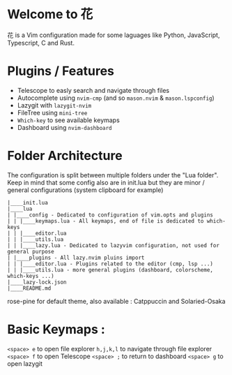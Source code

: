 # Welcome to 花
花 is a Vim configuration made for some laguages like Python, JavaScript, Typescript, C and Rust. 


# Plugins / Features 
* Telescope to easly search and navigate through files
* Autocomplete using ``nvim-cmp`` (and so ``mason.nvim`` & ``mason.lspconfig``)
* Lazygit with ``lazygit-nvim``
* FileTree using ``mini-tree``
* ``Which-key`` to see available keymaps
* Dashboard using ``nvim-dashboard``

# Folder Architecture
The configuration is split between multiple folders under the "Lua folder". Keep in mind that some config also are in init.lua but they are minor / general configurations (system clipboard for example)
```
|____init.lua
|____lua 
| |____config - Dedicated to configuration of vim.opts and plugins
| | |____keymaps.lua - All keymaps, end of file is dedicated to which-keys
| | |____editor.lua
| | |____utils.lua
| | |____lazy.lua - Dedicated to lazyvim configuration, not used for general purpose
| |____plugins - All lazy.nvim pluins import
| | |____editor.lua - Plugins related to the editor (cmp, lsp ...)
| | |____utils.lua - more general plugins (dashboard, colorscheme, which-keys ...)
|____lazy-lock.json
|____README.md

```

rose-pine for default theme, also available : Catppuccin and Solaried-Osaka

# Basic Keymaps : 
`<space> e` to open file explorer
`h,j,k,l` to navigate through file explorer
`<space> f` to open Telescope
`<space> ;` to return to dashboard
`<space> g` to open lazygit
